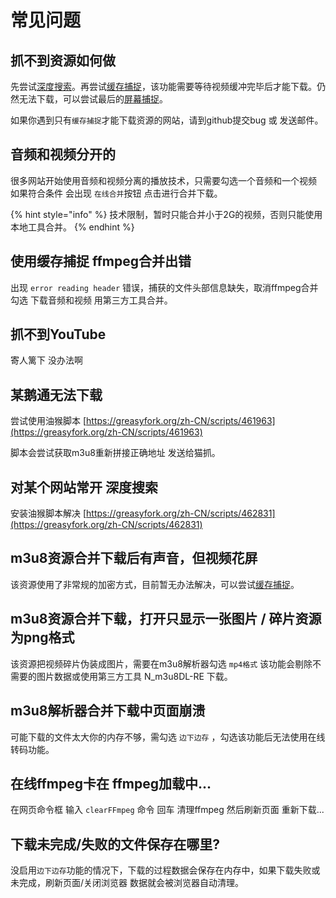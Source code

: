 # 常见问题

## 抓不到资源如何做

先尝试[深度搜索](docs/popup-1.md#shen-du-sou-suo)。再尝试[缓存捕捉](docs/popup-1.md#huan-cun-bu-zhuo)，该功能需要等待视频缓冲完毕后才能下载。仍然无法下载，可以尝试最后的[屏幕捕捉](docs/popup-1.md#ping-mu-bu-zhuo)。

如果你遇到只有`缓存捕捉`才能下载资源的网站，请到github提交bug 或 发送邮件。

## 音频和视频分开的

很多网站开始使用音频和视频分离的播放技术，只需要勾选一个音频和一个视频 如果符合条件 会出现 `在线合并`按钮 点击进行合并下载。

{% hint style="info" %}
技术限制，暂时只能合并小于2G的视频，否则只能使用本地工具合并。
{% endhint %}

## 使用缓存捕捉 ffmpeg合并出错

出现 `error reading header` 错误，捕获的文件头部信息缺失，取消ffmpeg合并勾选 下载音频和视频 用第三方工具合并。

## 抓不到YouTube

寄人篱下 没办法啊

## 某鹅通无法下载

尝试使用油猴脚本 [https://greasyfork.org/zh-CN/scripts/461963](https://greasyfork.org/zh-CN/scripts/461963)

脚本会尝试获取m3u8重新拼接正确地址 发送给猫抓。

## 对某个网站常开 深度搜索

安装油猴脚本解决 [https://greasyfork.org/zh-CN/scripts/462831](https://greasyfork.org/zh-CN/scripts/462831)

## m3u8资源合并下载后有声音，但视频花屏

该资源使用了非常规的加密方式，目前暂无办法解决，可以尝试[缓存捕捉](docs/popup-1.md#huan-cun-bu-zhuo)。

## m3u8资源合并下载，打开只显示一张图片 / 碎片资源为png格式

该资源把视频碎片伪装成图片，需要在m3u8解析器勾选 `mp4格式` 该功能会剔除不需要的图片数据或使用第三方工具 N\_m3u8DL-RE 下载。

## m3u8解析器合并下载中页面崩溃

可能下载的文件太大你的内存不够，需勾选 `边下边存` ，勾选该功能后无法使用在线转码功能。

## 在线ffmpeg卡在 **ffmpeg加载中...**

在网页命令框 输入 `clearFFmpeg` 命令 回车 清理ffmpeg 然后刷新页面 重新下载...

## 下载未完成/失败的文件保存在哪里?&#x20;

没启用`边下边存`功能的情况下，下载的过程数据会保存在内存中，如果下载失败或未完成，刷新页面/关闭浏览器 数据就会被浏览器自动清理。
